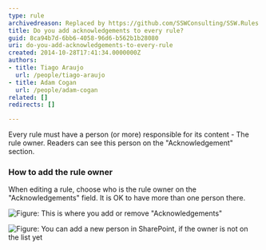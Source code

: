 ```yaml
---
type: rule
archivedreason: Replaced by https://github.com/SSWConsulting/SSW.Rules.Content/wiki/How-to-Add-an-Acknowledgment
title: Do you add acknowledgements to every rule?
guid: 8ca94b7d-6bb6-4058-96d6-b562b1b28080
uri: do-you-add-acknowledgements-to-every-rule
created: 2014-10-28T17:41:34.0000000Z
authors:
- title: Tiago Araujo
  url: /people/tiago-araujo
- title: Adam Cogan
  url: /people/adam-cogan
related: []
redirects: []

---
```


Every rule must have a person (or more) responsible for its content - The rule owner. Readers can see this person on the "Acknowledgement" section.

<!--endintro-->

### How to add the rule owner

When editing a rule, choose who is the rule owner on the "Acknowledgements" field. It is OK to have more than one person there.

![Figure: This is where you add or remove "Acknowledgements"](acknowledgements.jpg)  

![Figure: You can add a new person in SharePoint, if the owner is not on the list yet](add-new-value.png)
